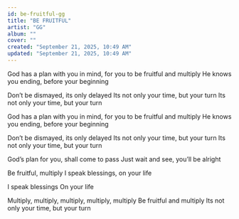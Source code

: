 ```yaml
---
id: be-fruitful-gg
title: "BE FRUITFUL"
artist: "GG"
album: ""
cover: ""
created: "September 21, 2025, 10:49 AM"
updated: "September 21, 2025, 10:49 AM"
---
```



God has a plan with you in mind, for you to be fruitful and multiply
He knows you ending, before your beginning

Don’t be dismayed, its only delayed
Its not only your time, but your turn
Its not only your time, but your turn

God has a plan with you in mind, for you to be fruitful and multiply
He knows you ending, before your beginning

Don’t be dismayed, its only delayed
Its not only your time, but your turn
Its not only your time, but your turn

God’s plan for you, shall come to pass
Just wait and see, you’ll be alright

Be fruitful, multiply
I speak blessings, on your life

I speak blessings
On your life

Multiply, multiply, multiply, multiply, multiply
Be fruitful and multiply
Its not only your time, but your turn